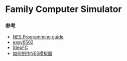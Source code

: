 # Family Computer Simulator

### 参考
* [NES Programming guide](https://wiki.nesdev.com/w/index.php/Programming_guide)
* [easy6502](https://skilldrick.github.io/easy6502/)
* [StepFC](https://github.com/dustpg/StepFC)
* [如何制作NES模拟器](https://blog.chaofan.io/archives/%E5%A6%82%E4%BD%95%E5%88%B6%E4%BD%9Cnes%E6%A8%A1%E6%8B%9F%E5%99%A8)
